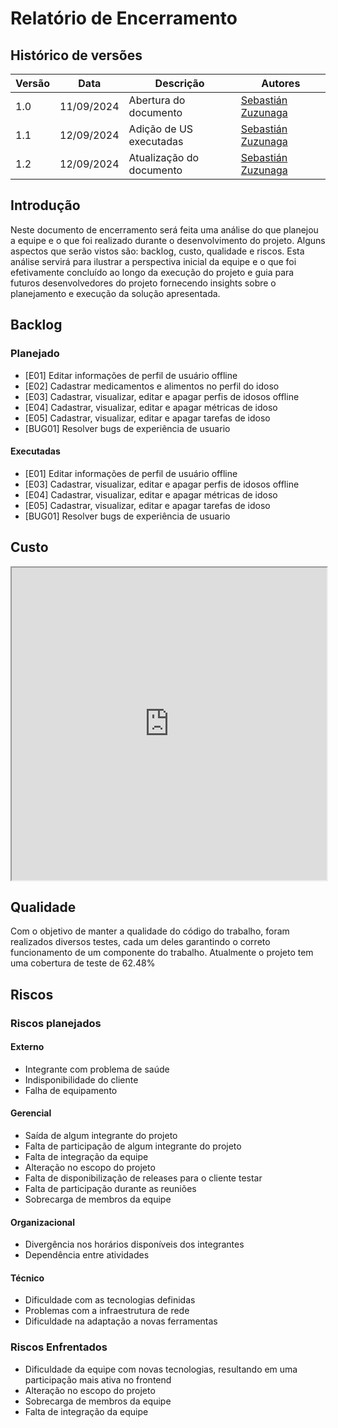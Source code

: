# Relatório de Encerramento

## Histórico de versões

| Versão | Data       | Descrição             | Autores     |
| ------ | ---------- | --------------------- | ----------- |
| 1.0    | 11/09/2024 | Abertura do documento | [Sebastián Zuzunaga](https://github.com/sebazac332) |
| 1.1    | 12/09/2024 | Adição de US executadas | [Sebastián Zuzunaga](https://github.com/sebazac332) |
| 1.2    | 12/09/2024 | Atualização do documento | [Sebastián Zuzunaga](https://github.com/sebazac332) |

## Introdução
Neste documento de encerramento será feita uma análise do que planejou a equipe e o que foi realizado durante o desenvolvimento do projeto. Alguns aspectos que serão vistos são: backlog, custo, qualidade e riscos. Esta análise servirá para ilustrar a perspectiva inicial da equipe e o que foi efetivamente concluído ao longo da execução do projeto e guia para futuros desenvolvedores do projeto fornecendo insights sobre o planejamento e execução da solução apresentada.

## Backlog
### Planejado

- [E01] Editar informações de perfil de usuário offline
- [E02] Cadastrar medicamentos e alimentos no perfil do idoso
- [E03] Cadastrar, visualizar, editar e apagar perfis de idosos offline
- [E04] Cadastrar, visualizar, editar e apagar métricas de idoso
- [E05] Cadastrar, visualizar, editar e apagar tarefas de idoso
- [BUG01] Resolver bugs de experiência de usuario

#### Executadas

- [E01] Editar informações de perfil de usuário offline
- [E03] Cadastrar, visualizar, editar e apagar perfis de idosos offline
- [E04] Cadastrar, visualizar, editar e apagar métricas de idoso
- [E05] Cadastrar, visualizar, editar e apagar tarefas de idoso
- [BUG01] Resolver bugs de experiência de usuario

## Custo

<iframe src="https://docs.google.com/spreadsheets/d/1AfbnaR35DlNhQVRTdZQjuMkAz1KyYZplQHarhOnHLr0/pubhtml?widget=true&amp;headers=false"width="100%" width= "100" height="500" frameborder="1" scrolling="no"></iframe>

## Qualidade

Com o objetivo de manter a qualidade do código do trabalho, foram realizados diversos testes, cada um deles garantindo o correto funcionamento de um componente do trabalho. Atualmente o projeto tem uma cobertura de teste de 62.48%

## Riscos

### Riscos planejados

#### Externo

- Integrante com problema de saúde
- Indisponibilidade do cliente	
- Falha de equipamento	

#### Gerencial

- Saída de algum integrante do projeto	
- Falta de participação de algum integrante do projeto	
- Falta de integração da equipe
- Alteração no escopo do projeto
- Falta de disponibilização de releases para o cliente testar
- Falta de participação durante as reuniões
- Sobrecarga de membros da equipe	

#### Organizacional

- Divergência nos horários disponíveis dos integrantes	
- Dependência entre atividades	

#### Técnico

- Dificuldade com as tecnologias definidas	
- Problemas com a infraestrutura de rede
- Dificuldade na adaptação a novas ferramentas	

### Riscos Enfrentados

- Dificuldade da equipe com novas tecnologias, resultando em uma participação mais ativa no frontend
- Alteração no escopo do projeto
- Sobrecarga de membros da equipe	
- Falta de integração da equipe
